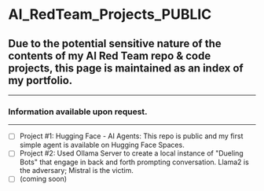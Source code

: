 # AI_RedTeam_Projects_PUBLIC

## Due to the potential sensitive nature of the contents of my AI Red Team repo & code projects, this page is maintained as an index of my portfolio.

----

### Information available upon request.

----

- [ ] Project #1: Hugging Face - AI Agents:  This repo is public and my first simple agent is available on Hugging Face Spaces.
- [ ] Project #2: Used Ollama Server to create a local instance of "Dueling Bots" that engage in back and forth prompting conversation. Llama2 is the adversary; Mistral is the victim.
- [ ] (coming soon)
